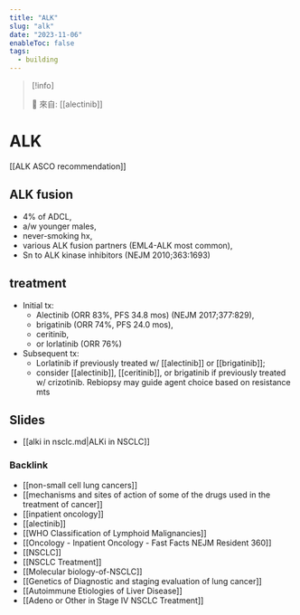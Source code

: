 ```yaml
---
title: "ALK"
slug: "alk"
date: "2023-11-06"
enableToc: false
tags:
  - building
---
```


> [!info]
>
> 🌱 來自: [[alectinib]]

# ALK

[[ALK ASCO recommendation]]

## ALK fusion

- 4% of ADCL,
- a/w younger males,
- never-smoking hx,
- various ALK fusion partners (EML4-ALK most common),
- Sn to ALK kinase inhibitors (NEJM 2010;363:1693)

## treatment

- Initial tx:
  - Alectinib (ORR 83%, PFS 34.8 mos) (NEJM 2017;377:829),
  - brigatinib (ORR 74%, PFS 24.0 mos),
  - ceritinib,
  - or lorlatinib (ORR 76%)
- Subsequent tx:
  - Lorlatinib if previously treated w/ [[alectinib]] or [[brigatinib]];
  - consider [[alectinib]], [[ceritinib]], or brigatinib if previously treated w/ crizotinib. Rebiopsy may guide agent choice based on resistance mts

## Slides 

- [[alki in nsclc.md|ALKi in NSCLC]]

### Backlink

- [[non-small cell lung cancers]]
- [[mechanisms and sites of action of some of the drugs used in the treatment of cancer]]
- [[inpatient oncology]]
- [[alectinib]]
- [[WHO Classification of Lymphoid Malignancies]]
- [[Oncology - Inpatient Oncology - Fast Facts  NEJM Resident 360]]
- [[NSCLC]]
- [[NSCLC Treatment]]
- [[Molecular biology-of-NSCLC]]
- [[Genetics of Diagnostic and staging evaluation of lung cancer]]
- [[Autoimmune Etiologies of Liver Disease]]
- [[Adeno or Other in Stage IV NSCLC Treatment]]
